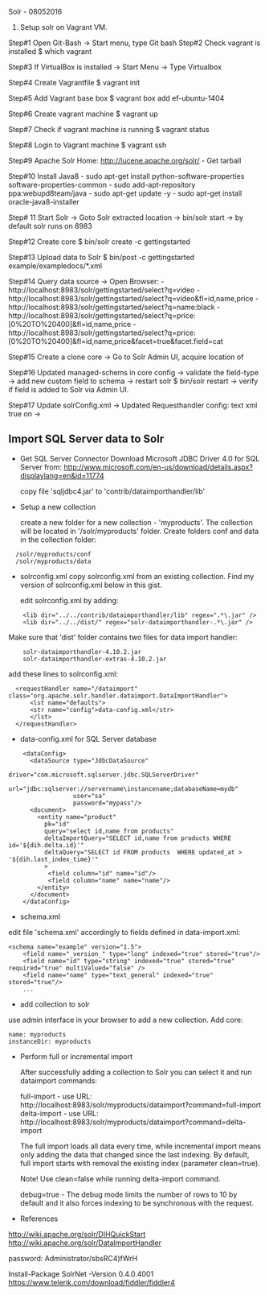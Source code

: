 
Solr - 08052016

1. Setup solr on Vagrant VM.


  Step#1  Open Git-Bash -> Start menu, type Git bash
  Step#2  Check vagrant is installed
      $ which vagrant

  Step#3 If VirtualBox is installed
      -> Start Menu -> Type Virtualbox

  Step#4 Create Vagrantfile
      $ vagrant init

  Step#5 Add Vagrant base box
      $ vagrant box add ef-ubuntu-1404 <location-of-box-file>


  Step#6 Create vagrant machine
      $ vagrant up

  Step#7 Check if vagrant machine is running
      $ vagrant status

  Step#8 Login to Vagrant machine
      $ vagrant ssh


  Step#9 Apache Solr Home: http://lucene.apache.org/solr/
        - Get tarball 

  Step#10 Install Java8 
        - sudo apt-get install python-software-properties software-properties-common
        - sudo add-apt-repository ppa:webupd8team/java
        - sudo apt-get update -y 
        - sudo apt-get install oracle-java8-installer

  Step# 11 Start Solr
        -> Goto Solr extracted location
        -> bin/solr start 
        -> by default solr runs on 8983


  Step#12 Create core
        $ bin/solr create -c gettingstarted

  Step#13 Upload data to Solr
        $ bin/post -c gettingstarted example/exampledocs/*.xml


  Step#14 Query data source
        -> Open Browser: 
            - http://localhost:8983/solr/gettingstarted/select?q=video
            - http://localhost:8983/solr/gettingstarted/select?q=video&fl=id,name,price
            - http://localhost:8983/solr/gettingstarted/select?q=name:black
            - http://localhost:8983/solr/gettingstarted/select?q=price:[0%20TO%20400]&fl=id,name,price
            - http://localhost:8983/solr/gettingstarted/select?q=price:[0%20TO%20400]&fl=id,name,price&facet=true&facet.field=cat



  Step#15 Create a clone core
        -> Go to Solr Admin UI, acquire location of 

  Step#16 Updated managed-schems in core config
        -> validate the field-type
        -> add new custom field to schema
        -> restart solr $ bin/solr restart
        -> verify if field is added to Solr via Admin UI.


  Step#17 Update solrConfig.xml
        -> Updated Requesthandler config:
            <str name="df">text</str> 
            <str name="wt">xml</str>
            <str name="indent">true</str>
            <str name="facet">on</str>
        -> 


## Import SQL Server data to Solr

- Get SQL Server Connector
  Download Microsoft JDBC Driver 4.0 for SQL Server from: http://www.microsoft.com/en-us/download/details.aspx?displaylang=en&id=11774

  copy file 'sqljdbc4.jar' to 'contrib/dataimporthandler/lib'

- Setup a new collection

  create a new folder for a new collection - 'myproducts'. The collection will be located in '/solr/myproducts' folder. Create folders conf and data in the collection folder:

```
  /solr/myproducts/conf
  /solr/myproducts/data
```

- solrconfig.xml
  copy solrconfig.xml from an existing collection. Find my version of solrconfig.xml below in this gist.

  edit solrconfig.xml by adding:

```
    <lib dir="../../contrib/dataimporthandler/lib" regex=".*\.jar" />
    <lib dir="../../dist/" regex="solr-dataimporthandler-.*\.jar" />
```

  Make sure that 'dist' folder contains two files for data import handler:

```
    solr-dataimporthandler-4.10.2.jar
    solr-dataimporthandler-extras-4.10.2.jar
```
  
  add these lines to solrconfig.xml:

```
  <requestHandler name="/dataimport" class="org.apache.solr.handler.dataimport.DataImportHandler">
      <lst name="defaults">
      <str name="config">data-config.xml</str>
      </lst>
  </requestHandler>
```

- data-config.xml for SQL Server database

```
    <dataConfig>
      <dataSource type="JdbcDataSource" 
                  driver="com.microsoft.sqlserver.jdbc.SQLServerDriver" 
                  url="jdbc:sqlserver://servername\instancename;databaseName=mydb"   
                  user="sa" 
                  password="mypass"/>
      <document>
        <entity name="product"  
          pk="id"
          query="select id,name from products"
          deltaImportQuery="SELECT id,name from products WHERE id='${dih.delta.id}'"
          deltaQuery="SELECT id FROM products  WHERE updated_at > '${dih.last_index_time}'"
          >
           <field column="id" name="id"/>
           <field column="name" name="name"/>       
        </entity>
      </document>
    </dataConfig>
```

- schema.xml

edit file 'schema.xml' accordingly to fields defined in data-import.xml:

```
<schema name="example" version="1.5">
    <field name="_version_" type="long" indexed="true" stored="true"/>
    <field name="id" type="string" indexed="true" stored="true" required="true" multiValued="false" /> 
    <field name="name" type="text_general" indexed="true" stored="true"/>
    ...
```

- add collection to solr

use admin interface in your browser to add a new collection. Add core:

```
name: myproducts
instanceDir: myproducts
```

- Perform full or incremental import

  After successfully adding a collection to Solr you can select it and run dataimport commands:

  full-import - use URL: http://localhost:8983/solr/myproducts/dataimport?command=full-import
  delta-import - use URL: http://localhost:8983/solr/myproducts/dataimport?command=delta-import
  
  The full import loads all data every time, while incremental import means only adding the data that changed since the last indexing. By default, full import starts with removal the existing index (parameter clean=true).

  Note! Use clean=false while running delta-import command.

  debug=true - The debug mode limits the number of rows to 10 by default and it also forces indexing to be synchronous with the request.

- References

http://wiki.apache.org/solr/DIHQuickStart
http://wiki.apache.org/solr/DataImportHandler





password: Administrator/sbsRC4)fWrH


Install-Package SolrNet -Version 0.4.0.4001
https://www.telerik.com/download/fiddler/fiddler4
